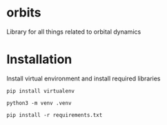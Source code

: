 # orbits
Library for all things related to orbital dynamics

# Installation

Install virtual environment and install required libraries

```pip install virtualenv```

```python3 -m venv .venv```

```pip install -r requirements.txt```